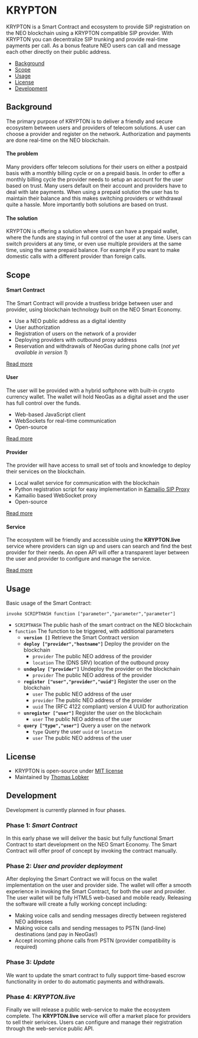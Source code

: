 # KRYPTON
KRYPTON is a Smart Contract and ecosystem to provide SIP registration on the NEO blockchain using a KRYPTON compatible SIP provider. With KRYPTON you can decentralize SIP trunking and provide real-time payments per call. As a bonus feature NEO users can call and message each other directly on their public address.

- [Background](#background)
- [Scope](#scope)
- [Usage](#usage)
- [License](#license)
- [Development](#development)

## Background
The primary purpose of KRYPTON is to deliver a friendly and secure ecosystem between users and providers of telecom solutions. A user can choose a provider and register on the network. Authorization and payments are done real-time on the NEO blockchain.

#### The problem
Many providers offer telecom solutions for their users on either a postpaid basis with a monthly billing cycle or on a prepaid basis. In order to offer a monthly billing cycle the provider needs to setup an account for the user based on trust. Many users default on their account and providers have to deal with late payments. When using a prepaid solution the user has to maintain their balance and this makes switching providers or withdrawal quite a hassle. More importantly both solutions are based on trust.

#### The solution
KRYPTON is offering a solution where users can have a prepaid wallet, where the funds are staying in full control of the user at any time. Users can switch providers at any time, or even use multiple providers at the same time, using the same prepaid balance. For example if you want to make domestic calls with a different provider than foreign calls.

## Scope

#### Smart Contract
The Smart Contract will provide a trustless bridge between user and provider, using blockchain technology built on the NEO Smart Economy.

- Use a NEO public address as a digital identity
- User authorization
- Registration of users on the network of a provider
- Deploying providers with outbound proxy address
- Reservation and withdrawals of NeoGas during phone calls (_not yet available in version 1_)

[Read more](contract/README.md)

#### User
The user will be provided with a hybrid softphone with built-in crypto currency wallet. The wallet will hold NeoGas as a digital asset and the user has full control over the funds.

- Web-based JavaScript client
- WebSockets for real-time communication
- Open-source

[Read more](user/README.md)

#### Provider
The provider will have access to small set of tools and knowledge to deploy their services on the blockchain.

- Local wallet service for communication with the blockchain
- Python registration script for easy implementation in [Kamailio SIP Proxy](https://www.kamailio.org/)
- Kamailio based WebSocket proxy
- Open-source

[Read more](provider/README.md)

#### Service
The ecosystem will be friendly and accessible using the __KRYPTON.live__ service where providers can sign up and users can search and find the best provider for their needs. An open API will offer a transparent layer between the user and provider to configure and manage the service.

[Read more](KRYPTON.live/README.md)

## Usage
Basic usage of the Smart Contract:
```
invoke SCRIPTHASH function ["parameter","parameter","parameter"]
```
- `SCRIPTHASH` The public hash of the smart contract on the NEO blockchain
- `function` The function to be triggered, with additional parameters
  - __`version []`__ Retrieve the Smart Contract version
  - __`deploy ["provider","hostname"]`__ Deploy the provider on the blockchain
    - `provider` The public NEO address of the provider
    - `location` The (DNS SRV) location of the outbound proxy
  - __`undeploy ["provider"]`__ Undeploy the provider on the blockchain
    - `provider` The public NEO address of the provider
  - __`register ["user","provider","uuid"]`__ Register the user on the blockchain
    - `user` The public NEO address of the user
    - `provider` The public NEO address of the provider
    - `uuid` The (RFC 4122 compliant) version 4 UUID for authorization
  - __`unregister ["user"]`__ Register the user on the blockchain
    - `user` The public NEO address of the user
  - __`query ["type","user"]`__ Query a user on the network
    - `type` Query the user `uuid` or `location`
    - `user` The public NEO address of the user

## License
- KRYPTON is open-source under [MIT license](https://github.com/MediaServe/KRYPTON/LICENSE.md)
- Maintained by [Thomas Lobker](https://www.linkedin.com/in/thomaslobker/)

## Development
Development is currently planned in four phases.

### Phase 1: _Smart Contract_
In this early phase we will deliver the basic but fully functional Smart Contract to start development on the NEO Smart Economy. The Smart Contract will offer proof of concept by invoking the contract manually.

### Phase 2: _User and provider deployment_
After deploying the Smart Contract we will focus on the wallet implementation on the user and provider side. The wallet will offer a smooth experience in invoking the Smart Contract, for both the user and provider. The user wallet will be fully HTML5 web-based and mobile ready. Releasing the software will create a fully working concept including:
- Making voice calls and sending messages directly between registered NEO addresses
- Making voice calls and sending messages to PSTN (land-line) destinations (and pay in NeoGas!)
- Accept incoming phone calls from PSTN (provider compatibility is required)

### Phase 3: _Update_
We want to update the smart contract to fully support time-based escrow functionality in order to do automatic payments and withdrawals.

### Phase 4: _KRYPTON.live_
Finally we will release a public web-service to make the ecosystem complete. The __KRYPTON.live__ service will offer a market place for providers to sell their serivices. Users can configure and manage their registration through the web-service public API.
